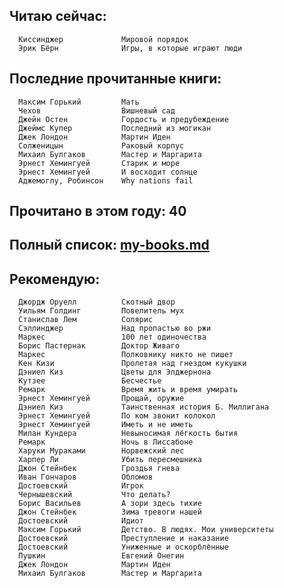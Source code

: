 Читаю сейчас:
--

      Киссинджер             Мировой порядок                                   
      Эрик Бёрн              Игры, в которые играют люди                       


Последние прочитанные книги:
--

      Максим Горький         Мать                                              
      Чехов                  Вишневый сад                                      
      Джейн Остен            Гордость и предубеждение                          
      Джеймс Купер           Последний из могикан                              
      Джек Лондон            Мартин Иден                                       
      Солженицын             Раковый корпус                                    
      Михаил Булгаков        Мастер и Маргарита                                
      Эрнест Хемингуей       Старик и море                                     
      Эрнест Хемингуей       И восходит солнце                                 
      Аджемоглу, Робинсон    Why nations fail                                  


Прочитано в этом году: 40
--

Полный список: [my-books.md](https://github.com/sergey-sw/literature/blob/master/my-books.md)
--

Рекомендую:
--

      Джордж Оруелл          Скотный двор                                      
      Уильям Голдинг         Повелитель мух                                    
      Станислав Лем          Солярис                                           
      Сэллинджер             Над пропастью во ржи                              
      Маркес                 100 лет одиночества                               
      Борис Пастернак        Доктор Живаго                                     
      Маркес                 Полковнику никто не пишет                         
      Кен Кизи               Пролетая над гнездом кукушки                      
      Дэниел Киз             Цветы для Элджернона                              
      Кутзее                 Бесчестье                                         
      Ремарк                 Время жить и время умирать                        
      Эрнест Хемингуей       Прощай, оружие                                    
      Дэниел Киз             Таинственная история Б. Миллигана                 
      Эрнест Хемингуей       По ком звонит колокол                             
      Эрнест Хемингуей       Иметь и не иметь                                  
      Милан Кундера          Невыносимая лёгкость бытия                        
      Ремарк                 Ночь в Лиссабоне                                  
      Харуки Мураками        Норвежский лес                                    
      Харпер Ли              Убить пересмешника                                
      Джон Стейнбек          Гроздья гнева                                     
      Иван Гончаров          Обломов                                           
      Достоевский            Игрок                                             
      Чернышевский           Что делать?                                       
      Борис Васильев         А зори здесь тихие                                
      Джон Стейнбек          Зима тревоги нашей                                
      Достоевский            Идиот                                             
      Максим Горький         Детство. В людях. Мои университеты                
      Достоевский            Преступление и наказание                          
      Достоевский            Униженные и оскорблённые                          
      Пушкин                 Евгений Онегин                                    
      Джек Лондон            Мартин Иден                                       
      Михаил Булгаков        Мастер и Маргарита